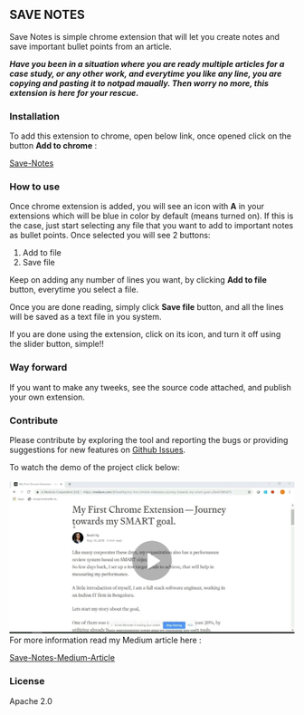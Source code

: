 ## SAVE NOTES
Save Notes is simple chrome extension that will let you create notes and save important bullet points from an article.


**_Have you been in a situation where you are ready multiple articles for a case study, or any other work, and everytime you like any line, you are copying and pasting it to notpad maually. Then worry no more, this extension is here for your rescue._**


### Installation
To add this extension to chrome, open below link, once opened click on the button **Add to chrome**  :

[Save-Notes]( https://chrome.google.com/webstore/detail/save-notes/dhngchhcdfdmpbkekjpbophjdfccmlfc )
<br/>

### How to use
Once chrome extension is added, you will see an icon with **A** in your extensions which will be blue in color by default (means turned on). If this is the case, just start selecting any file that you want to add to important notes as bullet points. Once selected you will see 2 buttons:
1. Add to file
2. Save file

Keep on adding any number of lines you want, by clicking **Add to file** button, everytime you select a file.

Once you are done reading, simply click **Save file** button, and all the lines will be saved as a text file in you system.

If you are done using the extension, click on its icon, and turn it off using the slider button, simple!!

### Way forward
If you want to make any tweeks, see the source code attached, and publish your own extension.

### Contribute
Please contribute by exploring the tool and reporting the bugs or providing suggestions for new features on [Github Issues](https://github.com/Swatikp/oh-my-link/issues).

To watch the demo of the project click below:</br></br>
[![Watch the video](https://raw.githubusercontent.com/Swatikp/save-notes-chrome-extension/master/images/save-notes.png)](https://drive.google.com/file/d/1-BJIwFLqS5S6ViJnOdwoAqBgRtwfB3Yv/view?usp=drivesdk)\
For more information read my Medium article here :

[Save-Notes-Medium-Article]( https://medium.com/@SwatiKp/my-first-chrome-extension-journey-towards-my-smart-goal-a30ed1885d73 )

### License
Apache 2.0
